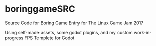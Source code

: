 # boringgameSRC
Source Code for Boring Game Entry for
The Linux Game Jam 2017

Using self-made assets, some godot plugins, and my custom work-in-progress
FPS Templete for Godot
